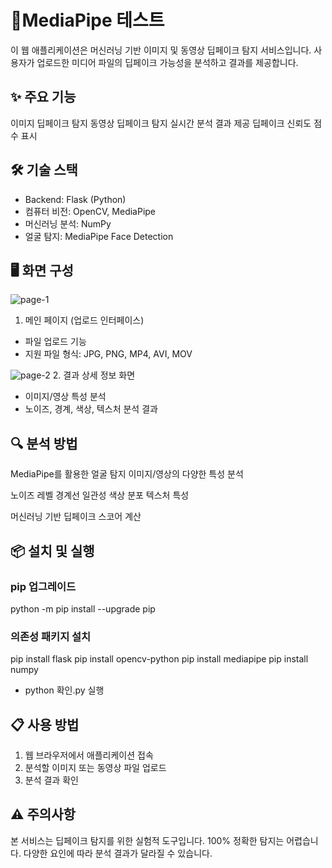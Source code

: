 # 📌MediaPipe 테스트
이 웹 애플리케이션은 머신러닝 기반 이미지 및 동영상 딥페이크 탐지 서비스입니다. 사용자가 업로드한 미디어 파일의 딥페이크 가능성을 분석하고 결과를 제공합니다.
## ✨ 주요 기능

이미지 딥페이크 탐지
동영상 딥페이크 탐지
실시간 분석 결과 제공
딥페이크 신뢰도 점수 표시

## 🛠 기술 스택

- Backend: Flask (Python)
- 컴퓨터 비전: OpenCV, MediaPipe
- 머신러닝 분석: NumPy
- 얼굴 탐지: MediaPipe Face Detection

## 🖥 화면 구성

![page-1](https://github.com/user-attachments/assets/69c5ea47-a38b-4a31-88df-d9e4ba0905c0)
1. 메인 페이지 (업로드 인터페이스)
- 파일 업로드 기능
- 지원 파일 형식: JPG, PNG, MP4, AVI, MOV

![page-2](https://github.com/user-attachments/assets/72b4aef7-8b67-4b3f-b206-0119d09cc519)
2. 결과 상세 정보 화면
  - 이미지/영상 특성 분석
  - 노이즈, 경계, 색상, 텍스처 분석 결과

## 🔍 분석 방법

MediaPipe를 활용한 얼굴 탐지
이미지/영상의 다양한 특성 분석

노이즈 레벨
경계선 일관성
색상 분포
텍스처 특성


머신러닝 기반 딥페이크 스코어 계산
## 📦 설치 및 실행

### pip 업그레이드
python -m pip install --upgrade pip

### 의존성 패키지 설치
pip install flask
pip install opencv-python
pip install mediapipe
pip install numpy
- python 확인.py 실행

## 📋 사용 방법

1. 웹 브라우저에서 애플리케이션 접속
2. 분석할 이미지 또는 동영상 파일 업로드
3. 분석 결과 확인

## ⚠️ 주의사항

본 서비스는 딥페이크 탐지를 위한 실험적 도구입니다.
100% 정확한 탐지는 어렵습니다.
다양한 요인에 따라 분석 결과가 달라질 수 있습니다.
